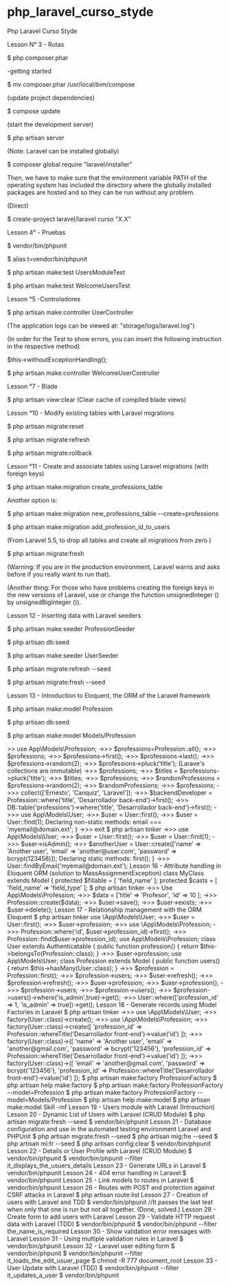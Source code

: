 # php_laravel_curso_styde
Php Laravel Curso Styde

Lesson N° 3 - Rutas

$ php composer.phar

-getting started

$ mv composer.phar /usr/local/bim/compose

(update project dependencies)

$ compose update 

(start the development server)

$ php artisan server 

(Note: Laravel can be installed globally)

$ composer global require "laravel/installer"

Then, we have to make sure that the environment variable PATH of the operating system has included the directory where the globally installed packages are hosted and so they can be run without any problem.

(Direct)

$ create-proyect laravel/laravel curso "X.X"

Lesson 4° - Pruebas

$ vendor/bin/phpunit

$ alias t=vendor/bin/phpunit

$ php artisan make:test UsersModuleTest

$ php artisan make:test WelcomeUsersTest

Lesson °5 -Controladores

$ php artisan make:controller UserController

(The application logs can be viewed at: "storage/logs/laravel.log")

(In order for the Test to show errors, you can insert the following instruction in the respective method)

$this->withoutExceptionHandling();

$ php artisan make:controller WelcomeUserController

Lesson °7 - Blade

$ php artisan view:clear (Clear cache of compiled blade views)

Lesson °10 - Modify existing tables with Laravel migrations

$ php artisan migrate:reset

$ php artisan migrate:refresh

$ php artisan migrate:rollback

Lesson °11 - Create and associate tables using Laravel migrations (with foreign keys)

$ php artisan make:migration create_professions_table

Another option is:

$ php artisan make:migration new_professions_table --create=professions

$ php artisan make:migration add_profession_id_to_users

(From Laravel 5.5, to drop all tables and create all migrations from zero )

$ php artisan migrate:fresh 

(Warning: If you are in the production environment, Laravel warns and asks before if you really want to run that).

(Another thing: For those who have problems creating the foreign keys in the new versions of Laravel, use or change the function unsignedInteger () by unsignedBigInteger ()).

Lesson 12 - Inserting data with Laravel seeders

$ php artisan make:seeder ProfessionSeeder

$ php artisan db:seed

$ php artisan make:seeder UserSeeder

$ php artisan migrate:refresh --seed

$ php artisan migrate:fresh --seed

Lesson 13 - Introduction to Eloquent, the ORM of the Laravel framework

$ php artisan make:model Profession

$ php artisan db:seed

$ php artisan make:model Models/Profession

<?php

namespace App\Models;

use Illuminate\Database\Eloquent\Model;

class Profession extends Model
{

    //protected $table = 'my_professions';

    //public $timestamps = false;

}

Lesson 14 - Introduction to Eloquent, the ORM of the Laravel framework

Lesson 15 - Using Eloquent ORM interactively with Tinker

$ php artisan tinker

If tinker is giving you error regarding a class call, you can try with:

$ composer dump-autoload

->>> use App\Models\Profession;

->>> $professions=Profession::all();

->>> $professions;

->>> $professions->first();

->>> $professions->last();

->>> $professions->random(2);

->>> $professions->pluck('title');

(Larave's collections are immutable)

->>> $professions;

->>> $titles = $professions->pluck('title');

->>> $titles;

->>> $professions;

->>> $randomProfessions = $professions->random(2);

->>> $randomProfessions;

->>> $professions;

->>> collect(['Ernesto', 'Canquiz', 'Laravel']);

->>> $backendDeveloper = Profession::where('title', 'Desarrollador back-end')->first();

->>> DB::table('professions')->where('title', 'Desarrollador back-end')->first();

->>> use App\Models\User;

->>> $user = User::first();

->>> $user = User::find(1);

Declaring non-static methods:

<?php

class User extends Authenticatable

{

    public function isAdmin()
    {
        return $this->email === 'myemail@domain.ext';
    }

->>> exit

$ php artisan tinker

->>> use App\Models\User;

->>> $user = User::first();

->>> $user = User::find(1);

->>> $user->isAdmin();

->>> $anotherUser = User::create(['name' => 'Another user', 'email' => 'another@user.com', 'password' => bcrypt(123456)]);

Declaring static methods:

<?php

class User extends Authenticatable

{

    public static function findByEmail($email)
    {
        return static::where(compact('email'))->first();
    }

->>> User::findByEmail('myemail@domain.ext');

Lesson 16 - Attribute handling in Eloquent ORM (solution to MassAssignmentException)

class MyClass extends Model {

    protected $fillable = [

        'field_name'

    ];

    protected $casts = [

       'field_name' => 'field_type'

    ];

$ php artisan tinker

->>> Use App\Models\Profession;

->>> $data = ['title' => 'Profesor', 'id' => 10 ];

->>> Profession::create($data);

->>> $user->save();

->>> $user->exists;

->>> $user->delete();

Lesson 17 - Relationship management with the ORM Eloquent

$ php artisan tinker

use \App\Models\User;

->>> $user = User::first();

->>> $user->profession;

->>> use \App\Models\Profession;

->>> Profession::where('id', $user->profession_id)->first();

->>> Profession::find($user->profession_id);

use App\Models\Profession;

class User extends Authenticatable

{

    public function profession()

    {

       return $this->belongsTo(Profession::class);

    }

->>> $user->profession;

use App\Models\User;

class Profession extends Model

{

    public function users()
    {
       return $this->hasMany(User::class);
    }

->>> $profession = Profession::first();

->>> $profession->users;

->>> $user->refresh();

->>> $profession->refresh();

->>> $user->profession;

->>> $user->profession();

->>> $profession->users;

->>> $profession->users();

->>> $profession->users()->where('is_admin',true)->get();

->>> User::where(['profession_id' => 1, 'is_admin' => true])->get();

Lesson 18 - Generate records using Model Factories in Laravel

$ php artisan tinker

->>> use \App\Models\User;

->>> factory(User::class)->create();

->>> use \App\Models\Profession;

->>> factory(User::class)->create([

    'profession_id' => Profession::whereTitle('Desarrollador front-end')->value('id')

]);

->>> factory(User::class)->([

       'name' => 'Another user',

       'email' => 'another@gmail.com',

       'password' => bcrypt('123456'),

       'profession_id' => Profession::whereTitle('Desarrollador front-end')->value('id')

]);

->>> factory(User::class)->([

       'email' => 'another@gmail.com',

       'password' => bcrypt('123456'),

       'profession_id' => Profession::whereTitle('Desarrollador front-end')->value('id')

]);

$ php artisan make:factory ProfessionFactory

$ php artisan help make:factory

$ php artisan make:factory ProfessionFactory --model=Profession

$ php artisan make:factory ProfessionFactory --model=Models/Profession

$ php artisan help make:model

$ php artisan make:model Skill -mf

Lesson 19 - Users module with Laravel (Introuction)

Lesson 20 - Dynamic List of Users with Laravel (CRUD Module)

$ php artisan migrate:fresh --seed

$ vendor/bin/phpunit

Lesson 21 - Database configuration and use in the automated testing environment Laravel and PHPUnit

$ php artisan migrate:fresh --seed

$ php artisan mig:fre --seed

$ php artisan mi:fr --seed

$ php artisan config:clear

$ vendor/bin/phpunit

Lesson 22 - Details or User Profile with Laravel (CRUD Module)

$ vendor/bin/phpunit

$ vendor/bin/phpunit --filter it_displays_the_usuers_details

Lesson 23 - Generate URLs in Laravel

$ vendor/bin/phpunit

Lesson 24 - 404 error handling in Laravel

$ vendor/bin/phpunit

Lesson 25 - Link models to routes in Laravel

$ vendor/bin/phpunit

Lesson 26 - Routes with POST and protection against CSRF attacks in Laravel

$ php artisan route:list

Lesson 27 - Creation of users with Laravel and TDD

$ vendor/bin/phpunit

//It passes the last test when only that one is run but not all together. (Done, solved.)

Lesson 28 - Create form to add users with Laravel

Lesson 29 - Validate HTTP request data with Laravel (TDD)

$ vendor/bin/phpunit

$ vendor/bin/phpunit --filter the_name_is_required

Lesson 30 - Show validation error messages with Laravel

Lesson 31 - Using multiple validation rules in Laravel

$ vendor/bin/phpunit

Lesson 32 - Laravel user editing form

$ vendor/bin/phpunit

$ vendor/bin/phpunit --filter it_loads_the_edit_usuer_page

$ chmod -R 777 document_root

Lesson 33 - User Update with Laravel (TDD)

$ vendor/bin/phpunit --filter it_updates_a_user

$ vendor/bin/phpunit























































































































